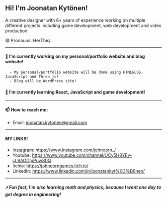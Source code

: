 ## Hi! I'm Joonatan Kytönen!

A creative designer with 6+ years of experience working on multiple different projects including game development, web development and video production.

😄 Pronouns: He/They.

-------

#### 🔭 I’m currently working on my personal/portfolio website and blog website!

      - My personal/portfolio website will be done using HTML&CSS, JavaScript and Three.js!
      - Blog will be WordPress site!

#### 🌱 I’m currently learning React, JavaScript and game development!


------

#### 📫 How to reach me:

- Email: joonatan.kytonen@gmail.com

-----
#### MY LINKS!

- Instagram: https://www.instagram.com/johncorn_/
- Youtube: https://www.youtube.com/channel/UCy5H8YEy-cL6AODlpPuw80Q
- Itchio: https://johncorngames.itch.io/
- LinkedIn: https://www.linkedin.com/in/joonatankyt%C3%B6nen/

-----

##### ⚡ Fun fact, I'm also learning math and physics, because I want one day to get degree in engineering!

